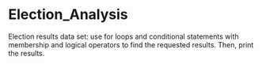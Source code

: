 # Election_Analysis
 Election results data set: use for loops and conditional statements with membership and logical operators to find the requested results. Then, print the results.

